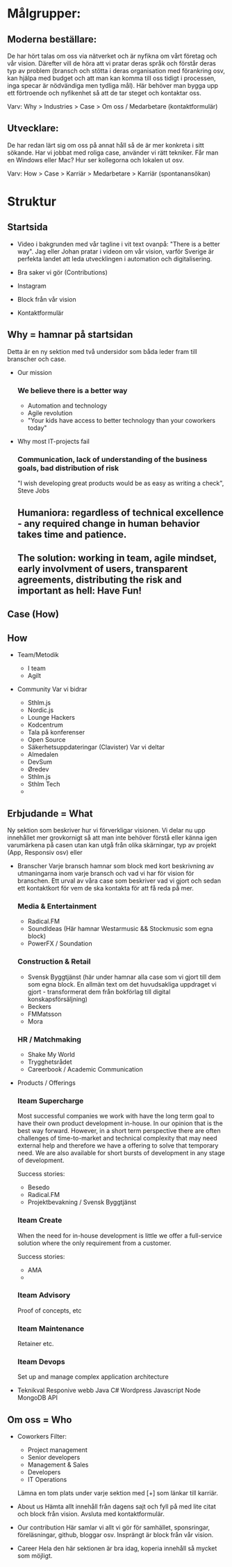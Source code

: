 Målgrupper:
===========

## Moderna beställare:
De har hört talas om oss via nätverket och är nyfikna om vårt företag och vår vision. Därefter vill de höra att vi pratar deras språk och förstår deras typ av problem (bransch och stötta i deras organisation med förankring osv, kan hjälpa med budget och att man kan komma till oss tidigt i processen, inga specar är nödvändiga men tydliga mål). Här behöver man bygga upp ett förtroende och nyfikenhet så att de tar steget och kontaktar oss.

Varv:
Why > Industries > Case > Om oss / Medarbetare (kontaktformulär)

## Utvecklare:
De har redan lärt sig om oss på annat håll så de är mer konkreta i sitt sökande. Har vi jobbat med roliga case, använder vi rätt tekniker. Får man en Windows eller Mac? Hur ser kollegorna och lokalen ut osv. 

Varv:
How > Case > Karriär > Medarbetare > Karriär (spontanansökan)

Struktur
========

## Startsida
  - Video i bakgrunden med vår tagline i vit text ovanpå: "There is a better way". Jag eller Johan pratar i videon om vår vision, varför Sverige är perfekta landet att leda utvecklingen i automation och digitalisering.

  - Bra saker vi gör (Contributions)
  - Instagram
  - Block från vår vision
  - Kontaktformulär

## Why = hamnar på startsidan
   Detta är en ny sektion med två undersidor som båda leder fram till branscher och case.

  - Our mission
    ### We believe there is a better way
    - Automation and technology 
    - Agile revolution
    - "Your kids have access to better technology than your coworkers today"

  - Why most IT-projects fail
    ### Communication, lack of understanding of the business goals, bad distribution of risk
    "I wish developing great products would be as easy as writing a check", Steve Jobs

    ## Humaniora: regardless of technical excellence - any required change in human behavior takes time and patience.

    ## The solution: working in team, agile mindset, early involvment of users, transparent agreements, distributing the risk and important as hell: Have Fun!
## Case (How)
## How  
   - Team/Metodik
     - I team
     - Agilt

   - Community
     Var vi bidrar 
       - Sthlm.js
       - Nordic.js
       - Lounge Hackers
       - Kodcentrum
       - Tala på konferenser
       - Open Source
       - Säkerhetsuppdateringar (Clavister)
     Var vi deltar
       - Almedalen
       - DevSum
       - Øredev
       - Sthlm.js
       - Sthlm Tech
       - 

## Erbjudande = What
   Ny sektion som beskriver hur vi förverkligar visionen. Vi delar nu upp innehållet mer grovkornigt så att man inte behöver förstå eller känna igen varumärkena på casen utan kan utgå från olika skärningar, typ av projekt (App, Responsiv osv) eller 

  - Branscher
    Varje bransch hamnar som block med kort beskrivning av utmaningarna inom varje bransch och vad vi har för vision för branschen. Ett urval av våra case som beskriver vad vi gjort och sedan ett kontaktkort för vem de ska kontakta för att få reda på mer.

    ### Media & Entertainment
    - Radical.FM
    - SoundIdeas (Här hamnar Westarmusic && Stockmusic som egna block)
    - PowerFX / Soundation

    ### Construction & Retail
    - Svensk Byggtjänst (här under hamnar alla case som vi gjort till dem som egna block. En allmän text om det huvudsakliga uppdraget vi gjort - transformerat dem från bokförlag till digital konskapsförsäljning)
    - Beckers
    - FMMatsson
    - Mora

    ### HR / Matchmaking
    - Shake My World
    - Trygghetsrådet
    - Careerbook / Academic Communication

  - Products / Offerings
    ### Iteam Supercharge
    Most successful companies we work with have the long term goal to have their own product development in-house. In our opinion that is the best way forward. However, in a short term perspective there are often challenges of time-to-market and technical complexity that may need external help and therefore we have a offering to solve that temporary need. We are also available for short bursts of development in any stage of development.

    Success stories:
    - Besedo
    - Radical.FM
    - Projektbevakning / Svensk Byggtjänst

    ### Iteam Create
    When the need for in-house development is little we offer a full-service solution where the only requirement from a customer.

    Success stories:
    - AMA
    - 

    ### Iteam Advisory
    Proof of concepts, etc

    ### Iteam Maintenance
    Retainer etc.

    ### Iteam Devops
    Set up and manage complex application architecture 
  
  - Teknikval
    Responive webb
    Java
    C#
    Wordpress
    Javascript
    Node
    MongoDB
    API


## Om oss = Who
  - Coworkers
    Filter:
    - Project management
    - Senior developers
    - Management & Sales
    - Developers
    - IT Operations

    Lämna en tom plats under varje sektion med [+] som länkar till karriär.

  - About us
    Hämta allt innehåll från dagens sajt och fyll på med lite citat och block från vision. Avsluta med kontaktformulär.

  - Our contribution
    Här samlar vi allt vi gör för samhället, sponsringar, föreläsningar, github, bloggar osv. Insprängt är block från vår vision. 

  - Career
    Hela den här sektionen är bra idag, koperia innehåll så mycket som möjligt.